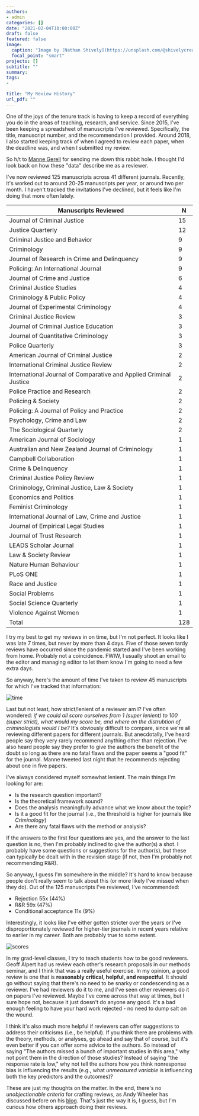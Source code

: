 ```yaml
---
authors:
- admin
categories: []
date: "2021-02-04T10:00:00Z"
draft: false
featured: false
image:
  caption: "Image by [Nathan Shively](https://unsplash.com/@shivelycreative) at [Unsplash](https://unsplash.com/photos/MgIPNC8TG1c)"
  focal_point: "smart"
projects: []
subtitle: ""
summary: 
tags:
- 

title: "My Review History"
url_pdf: ""
---
```


One of the joys of the tenure track is having to keep a record of everything you do in the areas of teaching, research, and service. Since 2015, I've been keeping a spreadsheet of manuscripts I've reviewed. Specifically, the title, manuscript number, and the recommendation I provided. Around 2018, I also started keeping track of when I agreed to review each paper, when the deadline was, and when I submitted my review. 

So h/t to [Manne Gerell](https://twitter.com/ManneGerell/status/1357016599660802050) for sending me down this rabbit hole. I thought I'd look back on how these "data" describe me as a reviewer. 

I've now reviewed 125 manuscripts across 41 different journals. Recently, it's worked out to around 20-25 manuscripts per year, or around two per month. I haven't tracked the invitations I've declined, but it feels like I'm doing that more often lately.

|Manuscripts Reviewed                                                        |     N      |
|----------------------------------------------------------------------------|------------|
|     Journal of Criminal Justice                                            |     15     |
|     Justice Quarterly                                                      |     12     |
|     Criminal Justice and Behavior                                          |     9      |
|     Criminology                                                            |     9      |
|     Journal of Research in Crime and Delinquency                           |     9      |
|     Policing: An International Journal                                     |     9      |
|     Journal of Crime and Justice                                           |     6      |
|     Criminal Justice Studies                                               |     4      |
|     Criminology & Public Policy                                            |     4      |
|     Journal of Experimental Criminology                                    |     4      |
|     Criminal Justice Review                                                |     3      |
|     Journal of Criminal Justice Education                                  |     3      |
|     Journal of Quantitative Criminology                                    |     3      |
|     Police Quarterly                                                       |     3      |
|     American Journal of Criminal Justice                                   |     2      |
|     International Criminal Justice Review                                  |     2      |
|     International Journal of Comparative and Applied Criminal Justice      |     2      |
|     Police Practice and Research                                           |     2      |
|     Policing & Society                                                     |     2      |
|     Policing: A Journal of Policy and Practice                             |     2      |
|     Psychology, Crime and Law                                              |     2      |
|     The Sociological Quarterly                                             |     2      |
|     American Journal of Sociology                                          |     1      |
|     Australian and New Zealand Journal of Criminology                      |     1      |
|     Campbell Collaboration                                                 |     1      |
|     Crime & Delinquency                                                    |     1      |
|     Criminal Justice Policy Review                                         |     1      |
|     Criminology, Criminal Justice, Law & Society                           |     1      |
|     Economics and Politics                                                 |     1      |
|     Feminist Criminology                                                   |     1      |
|     International Journal of Law, Crime and Justice                        |     1      |
|     Journal of Empirical Legal Studies                                     |     1      |
|     Journal of Trust Research                                              |     1      |
|     LEADS Scholar Journal                                                  |     1      |
|     Law & Society Review                                                   |     1      |
|     Nature Human Behaviour                                                 |     1      |
|     PLoS ONE                                                               |     1      |
|     Race and Justice                                                       |     1      |
|     Social Problems                                                        |     1      |
|     Social Science Quarterly                                               |     1      |
|     Violence Against Women                                                 |     1      |
|     Total                                                                  |     128    |

I try my best to get my reviews in on time, but I'm not perfect. It looks like I was late 7 times, but never by more than 4 days. Five of those seven tardy reviews have occurred since the pandemic started and I've been working from home. Probably not a coincidence. FWIW, I usually shoot an email to the editor and managing editor to let them know I'm going to need a few extra days. 

So anyway, here's the amount of time I've taken to review 45 manuscripts for which I've tracked that information:

![time](/img/review_times.png)

Last but not least, how strict/lenient of a reviewer am I? I've often wondered: *if we could all score ourselves from 1 (super lenient) to 100 (super strict), what would my score be, and where on the distrubtion of criminologists would I be?* It's obviously difficult to compare, since we're all reviewing different papers for different journals. But anecdotally, I've heard people say they very rarely recommend anything other than rejection. I've also heard people say they prefer to give the authors the benefit of the doubt so long as there are no fatal flaws and the paper seems a "good fit" for the journal. Manne tweeted last night that he recommends rejecting about one in five papers. 

I've always considered myself somewhat lenient. The main things I'm looking for are:

- Is the research question important? 
- Is the theoretical framework sound? 
- Does the analysis meaningfully advance what we know about the topic? 
- Is it a good fit for the journal (i.e., the threshold is higher for journals like *Criminology*)
- Are there any fatal flaws with the method or analysis? 

If the answers to the first four questions are yes, and the answer to the last question is no, then I'm probably inclined to give the author(s) a shot. I probably have some questions or suggestions for the author(s), but these can typically be dealt with in the revision stage (if not, then I'm probably not recommending R&R). 

So anyway, I guess I'm somewhere in the middle? It's hard to know because people don't really seem to talk about this (or more likely I've missed when they do). Out of the 125 manuscripts I've reviewed, I've recommended:

- Rejection 55x (44%)
- R&R 59x (47%)
- Conditional acceptance 11x (9%)

Interestingly, it looks like I've either gotten stricter over the years or I've disproportionately reviewed for higher-tier journals in recent years relative to earlier in my career. Both are probably true to some extent.

![scores](/img/review_scores.png)

In my grad-level classes, I try to teach students how to be good reviewers. Geoff Alpert had us review each other's research proposals in our methods seminar, and I think that was a really useful exercise. In my opinion, a good review is one that is **reasonably critical, helpful, and respectful**. It should go without saying that there's no need to be snarky or condescending as a reviewer. I've had reviewers do it to me, and I've seen other reviewers do it on papers I've reviewed. Maybe I've come across that way at times, but I sure hope not, because it just doesn't do anyone any good. It's a bad enough feeling to have your hard work rejected - no need to dump salt on the wound. 

I think it's also much more helpful if reviewers can offer suggestions to address their criticisms (i.e., be helpful). If you think there are problems with the theory, methods, or analyses, go ahead and say that of course, but it's even better if you can offer some advice to the authors. So instead of saying "The authors missed a bunch of important studies in this area," why not point them in the direction of those studies? Instead of saying "the response rate is low," why not tell the authors how you think nonresponse bias is influencing the results (e.g., what *unmeasured variable* is influencing both the key predictors and the outcomes)? 

These are just my thoughts on the matter. In the end, there's no *unobjectionable criteria* for crafting reviews, as Andy Wheeler has discussed before on his [blog](https://andrewpwheeler.com/2020/07/15/some-more-peer-review-musings/). That's just the way it is, I guess, but I'm curious how others approach doing their reviews. 